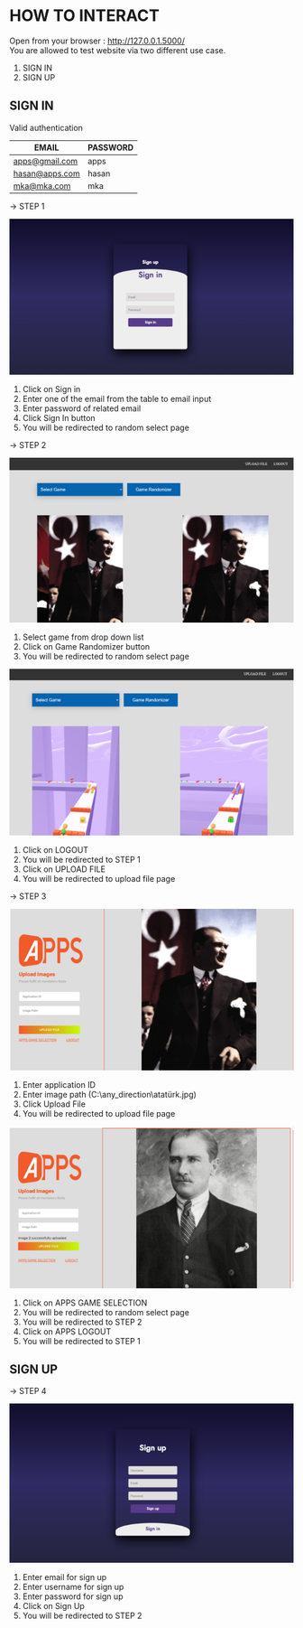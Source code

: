 # HOW TO INTERACT

Open from your browser : http://127.0.0.1.5000/ <br>
You are allowed to test website via two different use case.
1. SIGN IN
2. SIGN UP


## SIGN IN

Valid authentication <br>

EMAIL  | PASSWORD
------------- | -------------
apps@gmail.com |  apps
hasan@apps.com | hasan
mka@mka.com | mka

-> STEP 1

![SIGN IN](1_0_signin.PNG)
1. Click on Sign in
2. Enter one of the email from the table to email input 
3. Enter password of related email
4. Click Sign In button
5. You will be redirected to random select page


-> STEP 2

![RANDOMIZE](2_0_randomize.PNG)
1. Select game from drop down list
2. Click on Game Randomizer button
3. You will be redirected to random select page

![SELECT](2_1_randomize.PNG)
1. Click on LOGOUT
2. You will be redirected to STEP 1
3. Click on UPLOAD FILE
4. You will be redirected to upload file page


-> STEP 3

![UPLOAD-FILE](3_0_upload_image.PNG)
1. Enter application ID
2. Enter image path (C:\\any_direction\atatürk.jpg)
3. Click Upload File
4. You will be redirected to upload file page

![UPLOAD-FILE](3_1_upload_image.PNG)
1. Click on APPS GAME SELECTION 
2. You will be redirected to random select page
3. You will be redirected to STEP 2
4. Click on APPS LOGOUT
5. You will be redirected to STEP 1

## SIGN UP
-> STEP 4

![UPLOAD-FILE](1_1_signup.PNG)
1. Enter email for sign up
2. Enter username for sign up
3. Enter password for sign up
4. Click on Sign Up
5. You will be redirected to STEP 2

